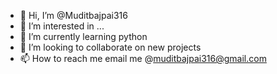 - 👋 Hi, I’m @Muditbajpai316
- 👀 I’m interested in ...
- 🌱 I’m currently learning python
- 💞️ I’m looking to collaborate on new projects
- 📫 How to reach me email me @muditbajpai316@gmail.com

<!---
Muditbajpai316/Muditbajpai316 is a ✨ special ✨ repository because its `README.md` (this file) appears on your GitHub profile.
You can click the Preview link to take a look at your changes.
--->
